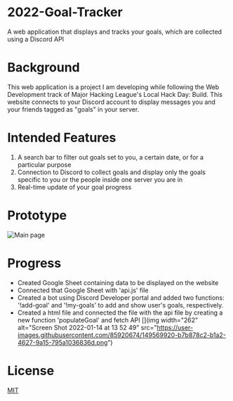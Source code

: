 # 2022-Goal-Tracker
A web application that displays and tracks your goals, which are collected using a Discord API
# Background
This web application is a project I am developing while following the Web Development track of Major Hacking League's Local Hack Day: Build. This website connects to your Discord account to display messages you and your friends tagged as "goals" in your server.
# Intended Features
1. A search bar to filter out goals set to you, a certain date, or for a particular purpose
2. Connection to Discord to collect goals and display only the goals specific to you or the people inside one server you are in
3. Real-time update of your goal progress
# Prototype
![Main page](https://user-images.githubusercontent.com/85920674/148872061-15d74686-8cbf-42d2-90cd-c9e668485662.png)
# Progress
- Created Google Sheet containing data to be displayed on the website
- Connected that Google Sheet with 'api.js' file
- Created a bot using Discord Developer portal and added two functions: '!add-goal' and '!my-goals' to add and show user's goals, respectively. 
- Created a html file and connected the file with the api file by creating a new function 'populateGoal' and fetch API
[](img width="262" alt="Screen Shot 2022-01-14 at 13 52 49" src="https://user-images.githubusercontent.com/85920674/149569920-b7b878c2-b1a2-4627-9a15-795a1036836d.png")
# License
[MIT](https://choosealicense.com/licenses/MIT/)
